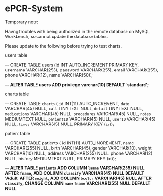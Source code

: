 # ePCR-System

Temporary note:

Havng troubles with being authorized in the remote database on MySQL Workbench, so cannot update the database tables.

Please update to the following before trying to test charts.

users table

-- CREATE TABLE users (id INT AUTO_INCREMENT PRIMARY KEY, username VARCHAR(255), password VARCHAR(255), email VARCHAR(255), phone VARCHAR(12), name VARCHAR(50));


**-- ALTER TABLE users ADD privilege varchar(10) DEFAULT 'standard';**

charts table

-- CREATE TABLE `charts` (
  `id` INT(11) AUTO_INCREMENT,
  `date` VARCHAR(45) NULL,
  `call` TINYTEXT NULL,
  `detail` TINYTEXT NULL,
  `medications` VARCHAR(45) NULL,
  `procedures` VARCHAR(45) NULL,
  `notes` MEDIUMTEXT NULL,
  `patientID` VARCHAR(45) NULL,
  `userID` VARCHAR(45) NULL,
  `times` VARCHAR(45) NULL,
  PRIMARY KEY (`id`));
  
  patient table
  
-- CREATE TABLE patients ( id INT(11) AUTO_INCREMENT, name VARCHAR(255) NULL, birth VARCHAR(45), gender VARCHAR(10), weight VARCHAR(10) NULL, address VARCHAR(255) NULL, phone VARCHAR(12) NULL, history MEDIUMTEXT NULL, PRIMARY KEY (id));

**-- ALTER TABLE `patients` 
ADD COLUMN `lname` VARCHAR(255) NULL AFTER `fname`,
ADD COLUMN `classify` VARCHAR(45) NULL DEFAULT 'Adult' AFTER `weight`,
ADD COLUMN `bcolor` VARCHAR(45) NULL AFTER `classify`,
CHANGE COLUMN `name` `fname` VARCHAR(255) NULL DEFAULT NULL ;**
